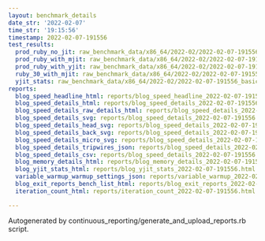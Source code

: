 ```yaml
---
layout: benchmark_details
date_str: '2022-02-07'
time_str: '19:15:56'
timestamp: 2022-02-07-191556
test_results:
  prod_ruby_no_jit: raw_benchmark_data/x86_64/2022-02/2022-02-07-191556_basic_benchmark_prod_ruby_no_jit.json
  prod_ruby_with_mjit: raw_benchmark_data/x86_64/2022-02/2022-02-07-191556_basic_benchmark_prod_ruby_with_mjit.json
  prod_ruby_with_yjit: raw_benchmark_data/x86_64/2022-02/2022-02-07-191556_basic_benchmark_prod_ruby_with_yjit.json
  ruby_30_with_mjit: raw_benchmark_data/x86_64/2022-02/2022-02-07-191556_basic_benchmark_ruby_30_with_mjit.json
  yjit_stats: raw_benchmark_data/x86_64/2022-02/2022-02-07-191556_basic_benchmark_yjit_stats.json
reports:
  blog_speed_headline_html: reports/blog_speed_headline_2022-02-07-191556.html
  blog_speed_details_html: reports/blog_speed_details_2022-02-07-191556.html
  blog_speed_details_raw_details_html: reports/blog_speed_details_2022-02-07-191556.raw_details.html
  blog_speed_details_svg: reports/blog_speed_details_2022-02-07-191556.svg
  blog_speed_details_head_svg: reports/blog_speed_details_2022-02-07-191556.head.svg
  blog_speed_details_back_svg: reports/blog_speed_details_2022-02-07-191556.back.svg
  blog_speed_details_micro_svg: reports/blog_speed_details_2022-02-07-191556.micro.svg
  blog_speed_details_tripwires_json: reports/blog_speed_details_2022-02-07-191556.tripwires.json
  blog_speed_details_csv: reports/blog_speed_details_2022-02-07-191556.csv
  blog_memory_details_html: reports/blog_memory_details_2022-02-07-191556.html
  blog_yjit_stats_html: reports/blog_yjit_stats_2022-02-07-191556.html
  variable_warmup_warmup_settings_json: reports/variable_warmup_2022-02-07-191556.warmup_settings.json
  blog_exit_reports_bench_list_html: reports/blog_exit_reports_2022-02-07-191556.bench_list.html
  iteration_count_html: reports/iteration_count_2022-02-07-191556.html

---
```

Autogenerated by continuous_reporting/generate_and_upload_reports.rb script.
